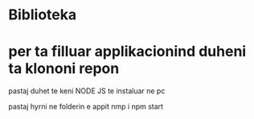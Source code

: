 # Biblioteka
# per ta filluar applikacionind duheni ta klononi repon
pastaj duhet te keni NODE JS te instaluar ne pc

pastaj hyrni ne folderin e appit 
nmp i 
npm start

